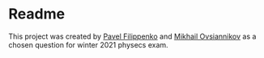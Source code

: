 # Readme

This project was created by [Pavel Filippenko](https://github.com/pavel-collab) and [Mikhail Ovsiannikov](https://github.com/OAMichael) as a chosen question for winter 2021 physecs exam.